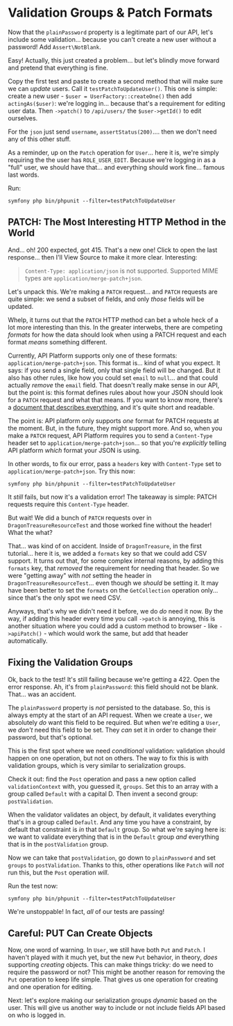 # Validation Groups & Patch Formats

Now that the `plainPassword` property is a legitimate part of our API, let's include
some validation... because you can't create a new user without a password! Add
`Assert\NotBlank`.

Easy! Actually, this just created a problem... but let's blindly move forward and
pretend that everything is fine.

Copy the first test and paste to create a second method that will make sure we can
*update* users. Call it `testPatchToUpdateUser()`. This one is simple: create a
new user - `$user = UserFactory::createOne()` then add `actingAs($user)`: we're
logging in... because that's a requirement for editing user data. Then `->patch()`
to `/api/users/` the `$user->getId()` to edit ourselves.

For the `json` just send `username`, `assertStatus(200)`.... then we don't need
any of this other stuff.

As a reminder, up on the `Patch` operation for `User`... here it is, we're simply
requiring the the user has `ROLE_USER_EDIT`. Because we're logging in as a "full"
user, we should have that... and everything should work fine... famous last words.

Run:

```terminal
symfony php bin/phpunit --filter=testPatchToUpdateUser
```

## PATCH: The Most Interesting HTTP Method in the World

And... oh! 200 expected, got 415. That's a new one! Click to open the last response...
then I'll View Source to make it more clear. Interesting:

>  `Content-Type: application/json` is not supported. Supported MIME types are
> `application/merge-patch+json`.

Let's unpack this. We're making a `PATCH` request... and `PATCH` requests are
quite simple: we send a subset of fields, and only *those* fields will be updated.

Whelp, it turns out that the `PATCH` HTTP method can bet a whole heck of a lot
more interesting than this. In the greater interwebs, there are competing *formats*
for how the data should look when using a PATCH request and each format *means*
something different.

Currently, API Platform supports only one of these formats: `application/merge-patch+json`.
This format is... kind of what you expect. It says: if you send a single field,
only that single field will be changed. But it also has other rules, like how you
could set `email` to `null`... and that could actually *remove* the `email` field.
That doesn't really make sense in our API, but the point is: this format defines
rules about how your JSON should look for a `PATCH` request and what that means.
If you want to know more, there's a [document that describes everything](https://www.rfc-editor.org/rfc/rfc7386),
and it's quite short and readable.

The point is: API platform only supports *one* format for PATCH requests at the
moment. But, in the future, they might support more. And so, when you make a
`PATCH` request, API Platform requires you to send a `Content-Type` header set
to `application/merge-patch+json`... so that you're *explicitly* telling API platform
*which* format your JSON is using.

In other words, to fix our error, pass a `headers` key with `Content-Type` set
to `application/merge-patch+json`. Try this now:

```terminal-silent
symfony php bin/phpunit --filter=testPatchToUpdateUser
```

It *still* fails, but now it's a validation error! The takeaway is simple: PATCH
requests require this `Content-Type` header.

But wait! We did a bunch of `PATCH` requests over in `DragonTreasureResourceTest`
and those worked fine without the header! What the what?

That... was kind of on accident. Inside of `DragonTreasure`, in the first tutorial...
here it is, we added a `formats` key so that we could add CSV support. It turns out
that, for some complex internal reasons, by adding this `formats` key, that
*removed* the requirement for needing that header. So we were "getting away" with
*not* setting the header in `DragonTreasureResourceTest`... even though we *should*
be setting it. It may have been better to set the `formats` on the `GetCollection`
operation only... since that's the only spot we need CSV.

Anyways, that's why we didn't need it before, we do *do* need it now. By the way,
if adding this header every time you call `->patch` is annoying, this is another
situation where you could add a custom method to browser - like `->apiPatch()` -
which would work the same, but add that header automatically.

## Fixing the Validation Groups

Ok, back to the test! It's still failing because we're getting a 422. Open the
error response. Ah, it's from `plainPassword`: this field should not be blank.
That... was an accident.

The `plainPassword` property is *not* persisted to the database. So, this is always
empty at the start of an API request. When we create a `User`, we absolutely *do*
want this field to be required. But when we're editing a `User`, we *don't* need
this field to be set. They *can* set it in order to change their password, but
that's optional.

This is the first spot where we need *conditional* validation: validation should
happen on one operation, but not on others. The way to fix this is with validation
groups, which is very similar to serialization groups.

Check it out: find the `Post` operation and pass a new option called
`validationContext` with, you guessed it, `groups`. Set this to an array with a
group called `Default` with a capital D. Then invent a second group:
`postValidation`.

When the validator validates an object, by default, it validates everything that's
in a group called `Default`. And any time you have a constraint, by default that
constraint is *in* that `Default` group. So what we're saying here is: we want to
validate everything that is in the `Default` group *and* everything that is in the
`postValidation` group.

Now we can take that `postValidation`, go down to `plainPassword` and set
`groups` to `postValidation`. Thanks to this, other operations like `Patch` will
*not* run this, but the `Post` operation *will*.

Run the test now:

```terminal-silent
symfony php bin/phpunit --filter=testPatchToUpdateUser
```

We're unstoppable! In fact, *all* of our tests are passing!

## Careful: PUT Can Create Objects

Now, one word of warning. In `User`, we still have both `Put` and `Patch`. I haven't
played with it much yet, but the new `Put` behavior, in theory, *does* supporting
*creating* objects. This can make things tricky: do we need to require the password
or not? This might be another reason for removing the `Put` operation to keep life
simple. That gives us one operation for creating and one operation for editing.

Next: let's explore making our serialization groups *dynamic* based on the user.
This will give us another way to include or not include fields API based on who
is logged in.
